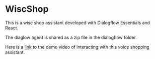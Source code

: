 # WiscShop
This is a wisc shop assistant developed with Dialogflow Essentials and React.

The diaglow agent is shared as a zip file in the dialogflow folder.

Here is a [link](https://drive.google.com/file/d/1k3aQ8CnCVR5XjrSML2g0ahQgHdklSGaj/view?usp=sharing) to the demo video of interacting with this voice shopping assistant.